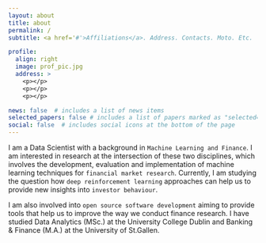 ```yaml
---
layout: about
title: about
permalink: /
subtitle: <a href='#'>Affiliations</a>. Address. Contacts. Moto. Etc.

profile:
  align: right
  image: prof_pic.jpg
  address: >
    <p></p>
    <p></p>
    <p></p>

news: false  # includes a list of news items
selected_papers: false # includes a list of papers marked as "selected={true}"
social: false  # includes social icons at the bottom of the page
---
```


I am a Data Scientist with a background in `Machine Learning and Finance`. I am interested in research at the intersection of these two disciplines, which involves the development, evaluation and implementation of machine learning techniques for `financial market research`. Currently, I am studying the question how `deep reinforcement learning` approaches can help us to provide new insights into `investor behaviour`. 

I am also involved into `open source software development` aiming to provide tools that help us to improve the way we conduct finance research. I have studied Data Analytics (MSc.) at the University College Dublin and Banking & Finance (M.A.) at the University of St.Gallen. 
